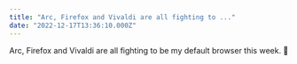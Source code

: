 ```yaml
---
title: "Arc, Firefox and Vivaldi are all fighting to ..."
date: "2022-12-17T13:36:10.000Z"
---
```


Arc, Firefox and Vivaldi are all fighting to be my default browser this week. 🌹
